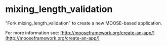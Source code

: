 mixing_length_validation
=====

"Fork mixing_length_validation" to create a new MOOSE-based application.

For more information see: [http://mooseframework.org/create-an-app/](http://mooseframework.org/create-an-app/)
